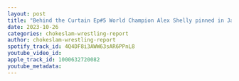 ```yaml
---
layout: post
title: "Behind the Curtain Ep#5 World Champion Alex Shelly pinned in Japan, IWGP Champ Sanada not pushed to his expectation, Billy Corgan shot at AEW? Plus News and rumors."
date: 2023-10-26
categories: chokeslam-wrestling-report
author: chokeslam-wrestling-report
spotify_track_id: 4Q4DF8i3AWW63sAR6PPnL8
youtube_video_id: 
apple_track_id: 1000632720082
youtube_metadata: 
---
```

